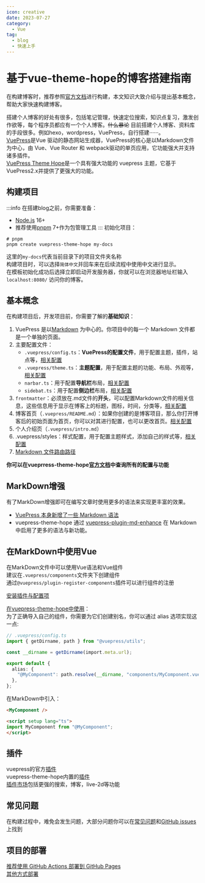 ```yaml
---
icon: creative
date: 2023-07-27
category:
  - Vue
tag: 
  - blog
  - 快速上手
---
```

# 基于vue-theme-hope的博客搭建指南

在构建博客时，推荐参照[官方文档](https://theme-hope.vuejs.press/zh/)进行构建，本文知识大致介绍与提出基本概念，帮助大家快速构建博客。
<!-- more -->
搭建个人博客的好处有很多，包括笔记管理，快速定位搜索，知识点复习，激发创作欲等，每个程序员都应有一个个人博客。~~什么暴论~~
目前搭建个人博客、资料库的手段很多。例如hexo，wordpress，VuePress，自行搭建······。  
[VuePress](https://v2.vuepress.vuejs.org/zh/)是Vue 驱动的静态网站生成器，VuePress的核心是以Markdown文件为中心，由 Vue、Vue Router 和 webpack驱动的单页应用，它功能强大并支持诸多插件。   
[VuePress Theme Hope](https://theme-hope.vuejs.press/zh/)是一个具有强大功能的 vuepress 主题，它基于VuePress2.x并提供了更强大的功能。  


## 构建项目
:::info
在搭建blog之前，你需要准备：
- [Node.js](https://nodejs.org/zh-cn) 16+
- 推荐使用[pnpm](https://pnpm.io/) 7+作为包管理工具
:::
初始化项目：
```shell
# pnpm
pnpm create vuepress-theme-hope my-docs
```
这里的`my-docs`代表当前目录下的项目文件夹名称  
构建项目时，可以选择`简体中文`并回车来在后续流程中使用中文进行显示。  
在模板初始化成功后选择立即启动开发服务器，你就可以在浏览器地址栏输入 `localhost:8080/` 访问你的博客。

## 基本概念
在构建项目后，开发项目前，你需要了解的**基础知识**：  
1. VuePress 是以[Markdown](https://theme-hope.vuejs.press/zh/cookbook/markdown/) 为中心的。你项目中的每一个 Markdown 文件都是一个单独的页面。  
2. 主要配置文件：  
   - `.vuepress/config.ts`：**VuePress的配置文件**，用于配置主题，插件，站点等，[相关配置](https://vuejs.press/zh/reference/config.html)
   - `.vuepress/theme.ts`：**主题配置**，用于配置主题的功能、布局、外观等，[相关配置](https://theme-hope.vuejs.press/zh/config/theme/layout.html)
   - `narbar.ts`：用于配置**导航栏**布局，[相关配置](https://theme-hope.vuejs.press/zh/guide/layout/navbar.html)
   - `sidebat.ts`：用于配置**侧边栏**布局，[相关配置](https://theme-hope.vuejs.press/zh/guide/layout/sidebar.html)
3. `frontmatter`：必须放在.md文件的**开头**，可以配置Markdown文件的相关信息，这些信息用于显示在博客上的标题，图标，时间，分类等，[相关配置](https://theme-hope.vuejs.press/zh/config/frontmatter/)
4. 博客首页（`.vuepress/README.md`）：如果你创建的是博客项目，那么你打开博客后的初始页面为首页，你可以对其进行配置，也可以更改首页。[相关配置](https://theme-hope.vuejs.press/zh/guide/blog/)
5. 个人介绍页（`.vuepress/intro.md`）
6. .vuepress/styles：样式配置，用于配置主题样式，添加自己的样式等，[相关配置](https://theme-hope.vuejs.press/zh/config/style.html)
7. [Markdown 文件路由路径](https://theme-hope.vuejs.press/zh/cookbook/tutorial/content.html#%E9%A1%B5%E9%9D%A2%E7%9A%84%E7%94%9F%E6%88%90)

**你可以在vueprress-theme-hope[官方文档](https://theme-hope.vuejs.press/zh/)中查询所有的配置与功能**
## MarkDown增强
有了MarkDown增强即可在编写文章时使用更多的语法来实现更丰富的效果。  
- [VuePress 本身新增了一些 Markdown 语法](https://v2.vuepress.vuejs.org/zh/guide/markdown.html#%E8%AF%AD%E6%B3%95%E6%89%A9%E5%B1%95)  
- vuepress-theme-hope 通过 [vuepress-plugin-md-enhance](https://plugin-md-enhance.vuejs.press/zh/) 在 Markdown 中启用了更多的语法与新功能。

## 在MarkDown中使用Vue
在MarkDown文件中可以使用Vue语法和Vue组件  
建议在`.vuepress/components`文件夹下创建组件  
通过`@vuepress/plugin-register-components`插件可以进行组件的注册  

[安装插件与配置项](https://vuejs.press/zh/reference/plugin/register-components.html) 

[在vuepress-theme-hope中使用](https://theme-hope.vuejs.press/zh/cookbook/customize/component.html#%E5%9C%A8-markdown-%E4%B8%AD%E4%BD%BF%E7%94%A8-vue-%E8%AF%AD%E6%B3%95%E4%B8%8E%E7%BB%84%E4%BB%B6)：   
为了正确导入自己的组件，你需要为它们创建别名，你可以通过 alias 选项实现这一点:
```ts
// .vuepress/config.ts
import { getDirname, path } from "@vuepress/utils";

const __dirname = getDirname(import.meta.url);

export default {
  alias: {
    "@MyComponent": path.resolve(__dirname, "components/MyComponent.vue"),
  },
};
```
在MarkDown中引入：
```md
<MyComponent />

<script setup lang="ts">
import MyComponent from "@MyComponent";
</script>
```
## 插件
vuepress的官方[插件](https://vuejs.press/zh/reference/plugin/)  
vuepress-theme-hope内置的[插件](https://theme-hope.vuejs.press/zh/config/plugins/)  
[插件市场](https://marketplace.vuejs.press/zh/)包括更强的搜索，博客，live-2d等功能

## 常见问题
在构建过程中，难免会发生问题，大部分问题你可以在[常见问题](https://theme-hope.vuejs.press/zh/faq/)和[GitHub issues](https://github.com/vuepress-theme-hope/vuepress-theme-hope/issues)上找到

## 项目的部署
[推荐使用 GitHub Actions 部署到 GitHub Pages](https://t4mako.github.io/code/%E8%BF%90%E7%BB%B4%E4%B8%8E%E9%83%A8%E7%BD%B2/GitHub%20Actions.html)  
[其他方式部署](https://vuejs.press/zh/guide/deployment.html)  
